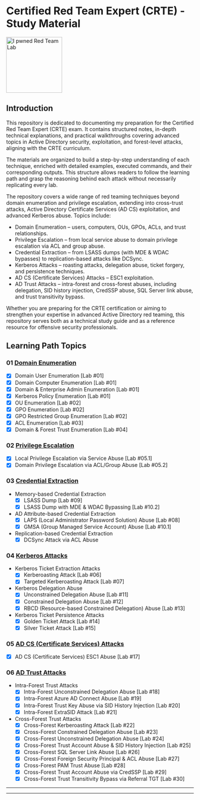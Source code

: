 # Certified Red Team Expert (CRTE) - Study Material

<div>
	<img src="https://media.eu.badgr.com/uploads/badges/assertion-I4s6LkhFQN21Hpr2iqqAKA.png?versionId=EiYPNRdVlobpjsFV4hiVnCJArm_zZTa9" alt="I pwned Red Team Lab" width="150" height="auto">
</div>

## Introduction

This repository is dedicated to documenting my preparation for the Certified Red Team Expert (CRTE) exam. It contains structured notes, in-depth technical explanations, and practical walkthroughs covering advanced topics in Active Directory security, exploitation, and forest-level attacks, aligning with the CRTE curriculum.

The materials are organized to build a step-by-step understanding of each technique, enriched with detailed examples, executed commands, and their corresponding outputs. This structure allows readers to follow the learning path and grasp the reasoning behind each attack without necessarily replicating every lab.

The repository covers a wide range of red teaming techniques beyond domain enumeration and privilege escalation, extending into cross-trust attacks, Active Directory Certificate Services (AD CS) exploitation, and advanced Kerberos abuse. Topics include:
- Domain Enumeration – users, computers, OUs, GPOs, ACLs, and trust relationships.
- Privilege Escalation – from local service abuse to domain privilege escalation via ACL and group abuse.
- Credential Extraction – from LSASS dumps (with MDE & WDAC bypasses) to replication-based attacks like DCSync.
- Kerberos Attacks – roasting attacks, delegation abuse, ticket forgery, and persistence techniques.
- AD CS (Certificate Services) Attacks – ESC1 exploitation.
- AD Trust Attacks – intra-forest and cross-forest abuses, including delegation, SID history injection, CredSSP abuse, SQL Server link abuse, and trust transitivity bypass.

Whether you are preparing for the CRTE certification or aiming to strengthen your expertise in advanced Active Directory red teaming, this repository serves both as a technical study guide and as a reference resource for offensive security professionals.

## Learning Path Topics

### 01 [Domain Enumeration](./01_crte_domain_enumeration.md)

- [x] Domain User Enumeration [Lab #01]
- [x] Domain Computer Enumeration [Lab #01]
- [x] Domain & Enterprise Admin Enumeration [Lab #01]
- [x] Kerberos Policy Enumeration [Lab #01]
- [x] OU Enumeration [Lab #02]
- [x] GPO Enumeration [Lab #02]
- [x] GPO Restricted Group Enumeration [Lab #02]
- [x] ACL Enumeration [Lab #03]
- [x] Domain & Forest Trust Enumeration [Lab #04]

### 02 [Privilege Escalation](./02_crte_privilege_escalation.md)

- [x] Local Privilege Escalation via Service Abuse [Lab #05.1]
- [x] Domain Privilege Escalation via ACL/Group Abuse [Lab #05.2]

### 03 [Credential Extraction](./03_crte_credential_extraction.md)

- Memory-based Credential Extraction
	- [x] LSASS Dump [Lab #09]
	- [x] LSASS Dump with MDE & WDAC Bypassing [Lab #10.2]
- AD Attribute-based Credential Extraction
	- [x] LAPS (Local Administrator Password Solution) Abuse [Lab #08]
	- [x] GMSA (Group Managed Service Account) Abuse [Lab #10.1]
- Replication-based Credential Extraction
	- [x] DCSync Attack via ACL Abuse

### 04 [Kerberos Attacks](./04_crte_kerberos_attacks.md)

- Kerberos Ticket Extraction Attacks
	- [x] Kerberoasting Attack [Lab #06]
	- [x] Targeted Kerberoasting Attack [Lab #07]
- Kerberos Delegation Abuse
	- [x] Unconstrained Delegation Abuse [Lab #11]
	- [x] Constrained Delegation Abuse [Lab #12]
	- [x] RBCD (Resource-based Constrained Delegation) Abuse [Lab #13]
- Kerberos Ticket Persistence Attacks
	- [x] Golden Ticket Attack [Lab #14]
	- [x] Silver Ticket Attack [Lab #15]

### 05 [AD CS (Certificate Services) Attacks](./05_crte_ad_cs_attacks.md)

- [x] AD CS (Certificate Services) ESC1 Abuse [Lab #17]

### 06 [AD Trust Attacks](./06_crte_ad_trust_attacks.md)

- Intra-Forest Trust Attacks 
	- [x] Intra-Forest Unconstrained Delegation Abuse [Lab #18]
	- [x] Intra-Forest Azure AD Connect Abuse [Lab #19]
	- [x] Intra-Forest Trust Key Abuse via SID History Injection [Lab #20]
	- [x] Intra-Forest ExtraSID Attack [Lab #21]
- Cross-Forest Trust Attacks
	- [x] Cross-Forest Kerberoasting Attack [Lab #22]
	- [x] Cross-Forest Constrained Delegation Abuse [Lab #23]
	- [x] Cross-Forest Unconstrained Delegation Abuse [Lab #24]
	- [x] Cross-Forest Trust Account Abuse & SID History Injection [Lab #25]
	- [x] Cross-Forest SQL Server Link Abuse [Lab #26]
	- [x] Cross-Forest Foreign Security Principal & ACL Abuse [Lab #27]
	- [x] Cross-Forest PAM Trust Abuse [Lab #28]
	- [x] Cross-Forest Trust Account Abuse via CredSSP [Lab #29]
	- [x] Cross-Forest Trust Transitivity Bypass via Referral TGT [Lab #30]

---
---
